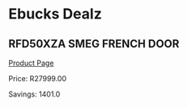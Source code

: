 
# Ebucks Dealz
## RFD50XZA SMEG FRENCH DOOR
[Product Page](https://www.ebucks.com/web/shop/productSelected.do?prodId=1183684363&catId=704986856)

Price: R27999.00

Savings: 1401.0


	